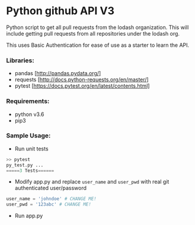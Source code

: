 # Python github API V3

Python script to get all pull requests from the lodash organization.  This will include getting pull requests from all repositories under the lodash org.

This uses Basic Authentication for ease of use as a starter to learn the API.

### Libraries:
- pandas [http://pandas.pydata.org/]
- requests [http://docs.python-requests.org/en/master/]
- pytest [https://docs.pytest.org/en/latest/contents.html]

### Requirements:
- python v3.6
- pip3

### Sample Usage:
- Run unit tests
```python
>> pytest
py_test.py ...
=====3 Tests======
```

- Modify app.py and replace `user_name` and `user_pwd` with real git authenticated user/password
```python
user_name = 'johndoe' # CHANGE ME!
user_pwd = '123abc' # CHANGE ME!
```

- Run app.py
